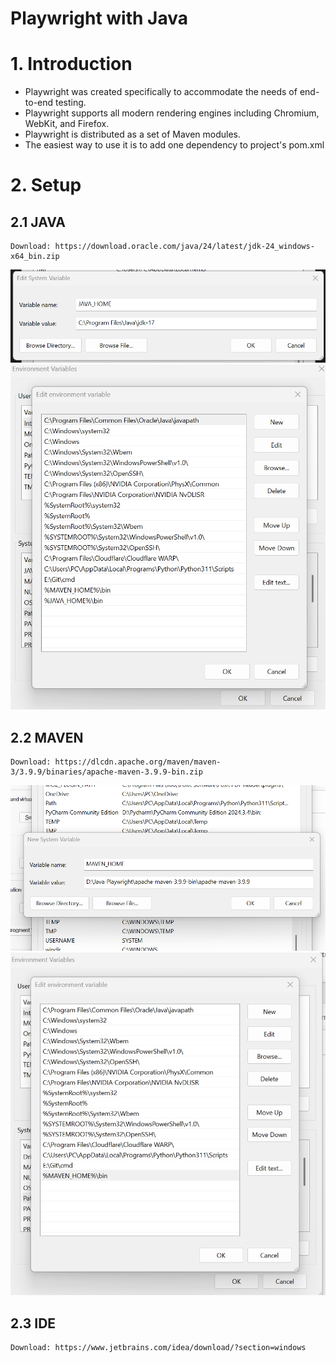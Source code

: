 Playwright with Java
===
# 1. Introduction
- Playwright was created specifically to accommodate the needs of end-to-end testing.
- Playwright supports all modern rendering engines including Chromium, WebKit, and Firefox.
- Playwright is distributed as a set of Maven modules.
- The easiest way to use it is to add one dependency to project's pom.xml 

# 2. Setup

## 2.1 JAVA 
    Download: https://download.oracle.com/java/24/latest/jdk-24_windows-x64_bin.zip
![img_2.png](img_2.png)
![img_3.png](img_3.png)

## 2.2 MAVEN
    Download: https://dlcdn.apache.org/maven/maven-3/3.9.9/binaries/apache-maven-3.9.9-bin.zip
![img.png](img.png)
![img_1.png](img_1.png)

## 2.3 IDE
    Download: https://www.jetbrains.com/idea/download/?section=windows
